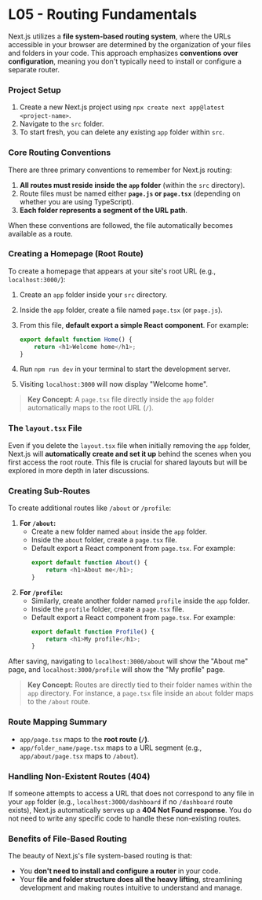 # L05 - Routing Fundamentals

Next.js utilizes a **file system-based routing system**, where the URLs accessible in your browser are determined by the organization of your files and folders in your code. This approach emphasizes **conventions over configuration**, meaning you don't typically need to install or configure a separate router.

### Project Setup

1.  Create a new Next.js project using `npx create next app@latest <project-name>`.
2.  Navigate to the `src` folder.
3.  To start fresh, you can delete any existing `app` folder within `src`.

### Core Routing Conventions

There are three primary conventions to remember for Next.js routing:

1.  **All routes must reside inside the `app` folder** (within the `src` directory).
2.  Route files must be named either **`page.js` or `page.tsx`** (depending on whether you are using TypeScript).
3.  **Each folder represents a segment of the URL path**.

When these conventions are followed, the file automatically becomes available as a route.

### Creating a Homepage (Root Route)

To create a homepage that appears at your site's root URL (e.g., `localhost:3000/`):

1.  Create an `app` folder inside your `src` directory.
2.  Inside the `app` folder, create a file named `page.tsx` (or `page.js`).
3.  From this file, **default export a simple React component**. For example:

    ```typescript
    export default function Home() {
        return <h1>Welcome home</h1>;
    }
    ```

4.  Run `npm run dev` in your terminal to start the development server.
5.  Visiting `localhost:3000` will now display "Welcome home".

> **Key Concept:** A `page.tsx` file directly inside the `app` folder automatically maps to the root URL (`/`).

### The `layout.tsx` File

Even if you delete the `layout.tsx` file when initially removing the `app` folder, Next.js will **automatically create and set it up** behind the scenes when you first access the root route. This file is crucial for shared layouts but will be explored in more depth in later discussions.

### Creating Sub-Routes

To create additional routes like `/about` or `/profile`:

1.  **For `/about`:**
    -   Create a new folder named `about` inside the `app` folder.
    -   Inside the `about` folder, create a `page.tsx` file.
    -   Default export a React component from `page.tsx`. For example:
        ```typescript
        export default function About() {
            return <h1>About me</h1>;
        }
        ```
2.  **For `/profile`:**
    -   Similarly, create another folder named `profile` inside the `app` folder.
    -   Inside the `profile` folder, create a `page.tsx` file.
    -   Default export a React component from `page.tsx`. For example:
        ```typescript
        export default function Profile() {
            return <h1>My profile</h1>;
        }
        ```

After saving, navigating to `localhost:3000/about` will show the "About me" page, and `localhost:3000/profile` will show the "My profile" page.

> **Key Concept:** Routes are directly tied to their folder names within the `app` directory. For instance, a `page.tsx` file inside an `about` folder maps to the `/about` route.

### Route Mapping Summary

-   `app/page.tsx` maps to the **root route (`/`)**.
-   `app/folder_name/page.tsx` maps to a URL segment (e.g., `app/about/page.tsx` maps to `/about`).

### Handling Non-Existent Routes (404)

If someone attempts to access a URL that does not correspond to any file in your `app` folder (e.g., `localhost:3000/dashboard` if no `/dashboard` route exists), Next.js automatically serves up a **404 Not Found response**. You do not need to write any specific code to handle these non-existing routes.

### Benefits of File-Based Routing

The beauty of Next.js's file system-based routing is that:

-   You **don't need to install and configure a router** in your code.
-   Your **file and folder structure does all the heavy lifting**, streamlining development and making routes intuitive to understand and manage.
